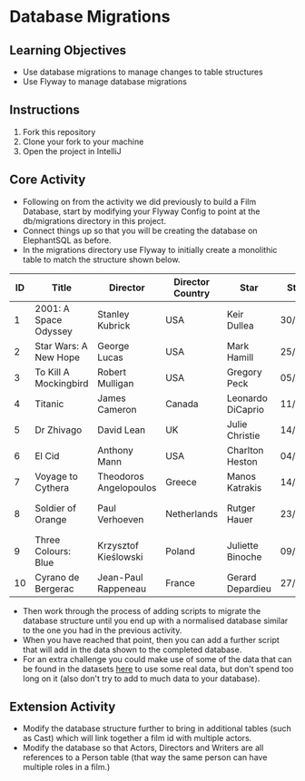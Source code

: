 # Database Migrations

## Learning Objectives
- Use database migrations to manage changes to table structures
- Use Flyway to manage database migrations

## Instructions

1. Fork this repository
2. Clone your fork to your machine
3. Open the project in IntelliJ

## Core Activity

- Following on from the activity we did previously to build a Film Database, start by modifying your Flyway Config to point at the db/migrations directory in this project. 
- Connect things up so that you will be creating the database on ElephantSQL as before.
- In the migrations directory use Flyway to initially create a monolithic table to match the structure shown below.

| ID   | Title                   | Director                     | Director Country   | Star              | Star DOB   | Writer                   | Writer Email          | Year  | Genre           | Score  |
|------|-------------------------|------------------------------|--------------------|-------------------|------------|--------------------------|-----------------------|-------|-----------------|--------|
| 1    | 2001: A Space Odyssey   | Stanley Kubrick              | USA                | Keir Dullea       | 30/05/1936 | Arthur C Clarke          | arthur@clarke.com     | 1968  | Science Fiction | 10     |
| 2    | Star Wars: A New Hope   | George Lucas                 | USA                | Mark Hamill       | 25/09/1951 | George Lucas             | george@email.com      | 1977  | Science Fiction | 7      |
| 3    | To Kill A Mockingbird   | Robert Mulligan              | USA                | Gregory Peck      | 05/04/1916 | Harper Lee               | harper@lee.com        | 1962  | Drama           | 10     |
| 4    | Titanic                 | James Cameron                | Canada             | Leonardo DiCaprio | 11/11/1974 | James Cameron            | james@cameron.com     | 1997  | Romance         | 5      |
| 5    | Dr Zhivago              | David Lean                   | UK                 | Julie Christie    | 14/04/1940 | Boris Pasternak          | boris@boris.com       | 1965  | Historical      | 8      |
| 6    | El Cid                  | Anthony Mann                 | USA                | Charlton Heston   | 04/10/1923 | Frederick Frank          | fred@frank.com        | 1961  | Historical      | 6      |
| 7    | Voyage to Cythera       | Theodoros Angelopoulos       | Greece             | Manos Katrakis    | 14/08/1908 | Theodoros Angelopoulos   | theo@angelopoulos.com | 1984  | Drama           | 8      |
| 8    | Soldier of Orange       | Paul Verhoeven               | Netherlands        | Rutger Hauer      | 23/01/1944 | Erik Hazelhoff Roelfzema | erik@roelfzema.com    | 1977  | Thriller        | 8      |
| 9    | Three Colours: Blue     | Krzysztof Kieślowski         | Poland             | Juliette Binoche  | 09/03/1964 | Krzysztof Kieślowski     | email@email.com       | 1993  | Drama           | 8      |
| 10   | Cyrano de Bergerac      | Jean-Paul Rappeneau          | France             | Gerard Depardieu  | 27/12/1948 | Edmond Rostand           | edmond@rostand.com    | 1990  | Historical      | 9      |

- Then work through the process of adding scripts to migrate the database structure until you end up with a normalised database similar to the one you had in the previous activity.
- When you have reached that point, then you can add a further script that will add in the data shown to the completed database.
- For an extra challenge you could make use of some of the data that can be found in the datasets [here](https://datasets.imdbws.com/) to use some real data, but don't spend too long on it (also don't try to add to much data to your database).

## Extension Activity

- Modify the database structure further to bring in additional tables (such as Cast) which will link together a film id with multiple actors.
- Modify the database so that Actors, Directors and Writers are all references to a Person table (that way the same person can have multiple roles in a film.)